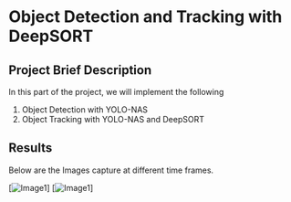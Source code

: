 # Object Detection and Tracking with DeepSORT

## Project Brief Description

In this part of the project, we will implement the following
1. Object Detection with YOLO-NAS
2. Object Tracking with YOLO-NAS and DeepSORT

## Results

Below are the Images capture at different time frames.

[![Image1](https://github.com/VarunBiyyala/2D_Object_Tracking/blob/main/Track1.JPG)]
[![Image1](https://github.com/VarunBiyyala/2D_Object_Tracking/blob/main/Track2.JPG)]
